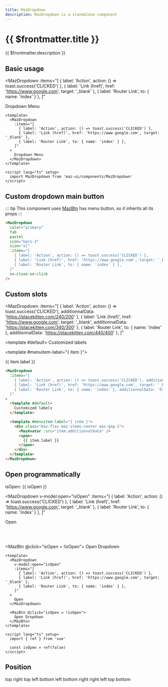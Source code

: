 ```yaml
---
title: MazDropdown
description: MazDropdown is a standalone component
---
```


<!-- markdownlint-disable MD033 -->

# {{ $frontmatter.title }}

{{ $frontmatter.description }}

<!--@include: ./../.vitepress/mixins/getting-started.md-->

## Basic usage

<MazDropdown
  :items="[
    { label: 'Action', action: () => toast.success('CLICKED') },
    { label: 'Link (href)', href: 'https://www.google.com', target: '_blank' },
    { label: 'Router Link', to: { name: 'index' } },
  ]"
>
  Dropdown Menu
</MazDropdown>

```vue
<template>
  <MazDropdown
    :items="[
      { label: 'Action', action: () => toast.success('CLICKED') },
      { label: 'Link (href)', href: 'https://www.google.com', target: '_blank' },
      { label: 'Router Link', to: { name: 'index' } },
    ]"
  >
    Dropdown Menu
  </MazDropdown>
</template>

<script lang="ts" setup>
  import MazDropdown from 'maz-ui/components/MazDropdown'
</script>
```

## Custom dropdown main button

::: tip
  This component uses [MazBtn](./maz-btn.md) has menu button, so it inherits all its props
:::

<MazDropdown
  color="primary"
  fab
  pastel
  icon="bars-3"
  size="xl"
  :items="[
    { label: 'Action', action: () => toast.success('CLICKED') },
    { label: 'Link (href)', href: 'https://www.google.com', target: '_blank' },
    { label: 'Router Link', to: { name: 'index' } },
  ]"
  no-close-on-click
/>

```html
<MazDropdown
  color="primary"
  fab
  pastel
  icon="bars-3"
  size="xl"
  :items="[
    { label: 'Action', action: () => toast.success('CLICKED') },
    { label: 'Link (href)', href: 'https://www.google.com', target: '_blank' },
    { label: 'Router Link', to: { name: 'index' } },
  ]"
  no-close-on-click
/>
```

## Custom slots

<MazDropdown
  :items="[
    { label: 'Action', action: () => toast.success('CLICKED'), additionnalData: 'https://placekitten.com/240/200' },
    { label: 'Link (href)', href: 'https://www.google.com', target: '_blank', additionnalData: 'https://placekitten.com/340/300' },
    { label: 'Router Link', to: { name: 'index' }, additionnalData: 'https://placekitten.com/440/400' },
  ]"
>
  <template #default>
    Customized labels
  </template>

  <template #menuitem-label="{ item }">
    <div class="maz-flex maz-items-center maz-gap-3">
      <MazAvatar :src="item.additionnalData" size="0.8rem" />
      <span>
        {{ item.label }}
      </span>
    </div>
  </template>
</MazDropdown>

```html
<MazDropdown
  :items="[
    { label: 'Action', action: () => toast.success('CLICKED'), additionnalData: 'https://placekitten.com/240/200' },
    { label: 'Link (href)', href: 'https://www.google.com', target: '_blank', additionnalData: 'https://placekitten.com/340/300' },
    { label: 'Router Link', to: { name: 'index' }, additionnalData: 'https://placekitten.com/440/400' },
  ]"
>
  <template #default>
    Customized labels
  </template>

  <template #menuitem-label="{ item }">
    <div class="maz-flex maz-items-center maz-gap-2">
      <MazAvatar :src="item.additionnalData" />
      <span>
        {{ item.label }}
      </span>
    </div>
  </template>
</MazDropdown>
```

## Open programmatically

isOpen: {{ isOpen }}

<MazDropdown
  v-model:open="isOpen"
  :items="[
    { label: 'Action', action: () => toast.success('CLICKED') },
    { label: 'Link (href)', href: 'https://www.google.com', target: '_blank' },
    { label: 'Router Link', to: { name: 'index' } },
  ]"
>
  Open
</MazDropdown>

<br />
<br />

<MazBtn @click="isOpen = !isOpen">
  Open Dropdown
</MazBtn>

```vue
<template>
  <MazDropdown
    v-model:open="isOpen"
    :items="[
      { label: 'Action', action: () => toast.success('CLICKED') },
      { label: 'Link (href)', href: 'https://www.google.com', target: '_blank' },
      { label: 'Router Link', to: { name: 'index' } },
    ]"
  >
    Open
  </MazDropdown>

  <MazBtn @click="isOpen = !isOpen">
    Open Dropdown
  </MazBtn>
</template>

<script lang="ts" setup>
  import { ref } from 'vue'

  const isOpen = ref(false)
</script>
```

## Position

<div class="maz-flex maz-gap-3 maz-flex-wrap">
  <MazDropdown
    color="theme"
    :items="[
      { label: 'Action', action: () => toast.success('CLICKED') },
      { label: 'Link (href)', href: 'https://www.google.com', target: '_blank' },
      { label: 'Router Link', to: { name: 'index' } },
      { label: 'Long Label To Show Large Menu', to: { name: 'index' } },
    ]"
    position="top right"
  >
    top right
  </MazDropdown>
  <MazDropdown
    color="theme"
    :items="[
      { label: 'Action', action: () => toast.success('CLICKED') },
      { label: 'Link (href)', href: 'https://www.google.com', target: '_blank' },
      { label: 'Router Link', to: { name: 'index' } },
      { label: 'Long Label To Show Large Menu', to: { name: 'index' } },
    ]"
    position="top left"
  >
    top left
  </MazDropdown>
  <MazDropdown
    color="theme"
    :items="[
      { label: 'Action', action: () => toast.success('CLICKED') },
      { label: 'Link (href)', href: 'https://www.google.com', target: '_blank' },
      { label: 'Router Link', to: { name: 'index' } },
      { label: 'Long Label To Show Large Menu', to: { name: 'index' } },
    ]"
    position="bottom left"
  >
    bottom left
  </MazDropdown>
  <MazDropdown
    color="theme"
    :items="[
      { label: 'Action', action: () => toast.success('CLICKED') },
      { label: 'Link (href)', href: 'https://www.google.com', target: '_blank' },
      { label: 'Router Link', to: { name: 'index' } },
      { label: 'Long Label To Show Large Menu', to: { name: 'index' } },
    ]"
    position="bottom right"
  >
    bottom right
  </MazDropdown>
  <MazDropdown
    color="theme"
    :items="[
      { label: 'Action', action: () => toast.success('CLICKED') },
      { label: 'Link (href)', href: 'https://www.google.com', target: '_blank' },
      { label: 'Router Link', to: { name: 'index' } },
      { label: 'Long Label To Show Large Menu', to: { name: 'index' } },
    ]"
    position="right"
  >
    right
  </MazDropdown>
  <MazDropdown
    color="theme"
    :items="[
      { label: 'Action', action: () => toast.success('CLICKED') },
      { label: 'Link (href)', href: 'https://www.google.com', target: '_blank' },
      { label: 'Router Link', to: { name: 'index' } },
      { label: 'Long Label To Show Large Menu', to: { name: 'index' } },
    ]"
    position="left"
  >
    left
  </MazDropdown>
  <MazDropdown
    color="theme"
    :items="[
      { label: 'Action', action: () => toast.success('CLICKED') },
      { label: 'Link (href)', href: 'https://www.google.com', target: '_blank' },
      { label: 'Router Link', to: { name: 'index' } },
      { label: 'Long Label To Show Large Menu', to: { name: 'index' } },
    ]"
    position="top"
  >
    top
  </MazDropdown>
  <MazDropdown
    color="theme"
    :items="[
      { label: 'Action', action: () => toast.success('CLICKED') },
      { label: 'Link (href)', href: 'https://www.google.com', target: '_blank' },
      { label: 'Router Link', to: { name: 'index' } },
      { label: 'Long Label To Show Large Menu', to: { name: 'index' } },
    ]"
    position="bottom"
  >
    bottom
  </MazDropdown>
</div>

<!--@include: ./../.vitepress/generated-docs/maz-dropdown.doc.md-->

<script lang="ts" setup>
  import { ref, onMounted } from 'vue'
  import { useToast } from 'maz-ui'

  const toast = useToast()

  const menuItems = [
    { label: 'Menu Item 1', action: () => toast.success('Clicked') },
  ]

  const isOpen = ref(false)
</script>